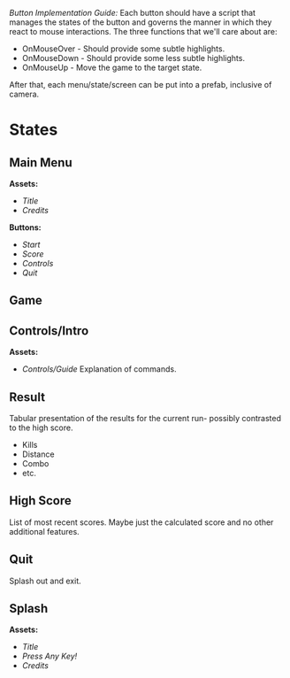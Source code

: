 *Button Implementation Guide:*
    Each button should have a script that manages the states of the button and governs the manner in which they react to mouse interactions. The three functions that we'll care about are:
    
*  OnMouseOver - Should provide some subtle highlights.
*  OnMouseDown - Should provide some less subtle highlights.
*  OnMouseUp   - Move the game to the target state.


After that, each menu/state/screen can be put into a prefab, inclusive of camera.


States
======

Main Menu
---------
**Assets:**
* *Title*
* *Credits*

**Buttons:**
* *Start*
* *Score*
* *Controls*
* *Quit*

Game
----

Controls/Intro
--------------
**Assets:**
* *Controls/Guide* Explanation of commands.



Result
------
Tabular presentation of the results for the current run- possibly contrasted to the high score.
* Kills
* Distance
* Combo
* etc.

High Score
----------
List of most recent scores. Maybe just the calculated score and no other additional features.

Quit
----
Splash out and exit.

Splash
------
**Assets:**
* *Title*
* *Press Any Key!*
* *Credits*
